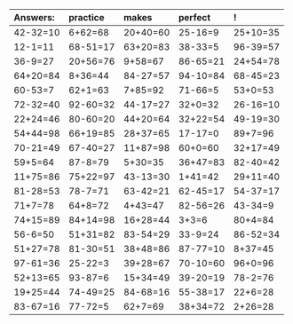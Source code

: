 | Answers: | practice | makes | perfect | ! |
| :--- | :--- | :--- | :--- | :--- |
| 42-32=10 | 6+62=68 | 20+40=60 | 25-16=9 | 25+10=35 | 
| 12-1=11 | 68-51=17 | 63+20=83 | 38-33=5 | 96-39=57 | 
| 36-9=27 | 20+56=76 | 9+58=67 | 86-65=21 | 24+54=78 | 
| 64+20=84 | 8+36=44 | 84-27=57 | 94-10=84 | 68-45=23 | 
| 60-53=7 | 62+1=63 | 7+85=92 | 71-66=5 | 53+0=53 | 
| 72-32=40 | 92-60=32 | 44-17=27 | 32+0=32 | 26-16=10 | 
| 22+24=46 | 80-60=20 | 44+20=64 | 32+22=54 | 49-19=30 | 
| 54+44=98 | 66+19=85 | 28+37=65 | 17-17=0 | 89+7=96 | 
| 70-21=49 | 67-40=27 | 11+87=98 | 60+0=60 | 32+17=49 | 
| 59+5=64 | 87-8=79 | 5+30=35 | 36+47=83 | 82-40=42 | 
| 11+75=86 | 75+22=97 | 43-13=30 | 1+41=42 | 29+11=40 | 
| 81-28=53 | 78-7=71 | 63-42=21 | 62-45=17 | 54-37=17 | 
| 71+7=78 | 64+8=72 | 4+43=47 | 82-56=26 | 43-34=9 | 
| 74+15=89 | 84+14=98 | 16+28=44 | 3+3=6 | 80+4=84 | 
| 56-6=50 | 51+31=82 | 83-54=29 | 33-9=24 | 86-52=34 | 
| 51+27=78 | 81-30=51 | 38+48=86 | 87-77=10 | 8+37=45 | 
| 97-61=36 | 25-22=3 | 39+28=67 | 70-10=60 | 96+0=96 | 
| 52+13=65 | 93-87=6 | 15+34=49 | 39-20=19 | 78-2=76 | 
| 19+25=44 | 74-49=25 | 84-68=16 | 55-38=17 | 22+6=28 | 
| 83-67=16 | 77-72=5 | 62+7=69 | 38+34=72 | 2+26=28 | 
